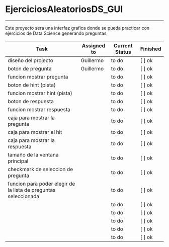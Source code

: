 # EjerciciosAleatoriosDS_GUI
***
Este proyecto sera una interfaz grafica donde se pueda practicar con ejercicios de Data Science generando preguntas


| Task           | Assigned to   | Current Status | Finished | 
|----------------|---------------|----------------|-----------|
| diseño del projecto | Guillermo | to do |  [ ] ok
| boton de pregunta   | Guillermo | to do | [ ] ok
| funcion mostrar pregunta   |  | to do | [ ] ok
| boton de hint (pista)  |  | to do | [ ] ok
| funcion mostrar hint (pista)   |  | to do | [ ] ok
| boton de respuesta   |  | to do | [ ] ok
| funcion mostrar respuesta   |  | to do | [ ] ok
| caja para mostrar la pregunta   |  | to do | [ ] ok
| caja para mostrar el hit  |  | to do | [ ] ok
| caja para mostrar la respuesta   |  | to do | [ ] ok
| tamaño de la ventana principal  |  | to do | [ ] ok
| checkmark de seleccion de pregunta  |  | to do | [ ] ok
| funcion para poder elegir de la lista de preguntas seleccionada  |  | to do | [ ] ok
|   |  | to do | [ ] ok
|   |  | to do | [ ] ok
|   |  | to do | [ ] ok
|   |  | to do | [ ] ok
|   |  | to do | [ ] ok
